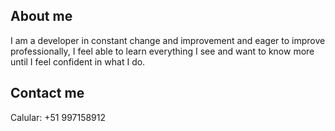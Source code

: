 ## About me
I am a developer in constant change and improvement and eager to improve professionally, I feel able to learn everything I see and want to know more until I feel confident in what I do.

## Contact me

Calular: +51 997158912
